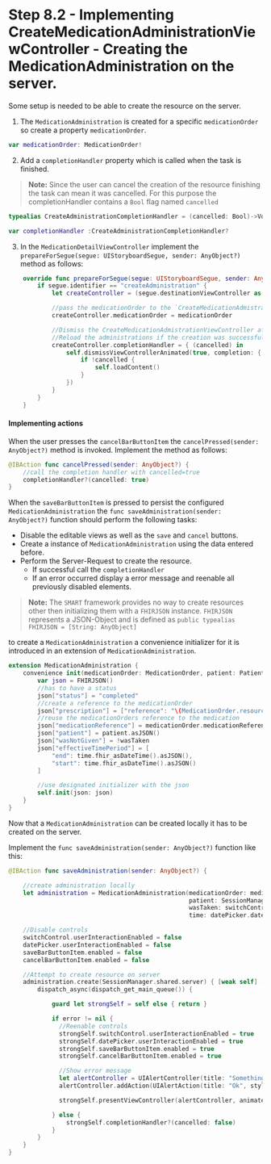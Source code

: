 # Step 8.2 - Implementing CreateMedicationAdministrationViewController - Creating the MedicationAdministration on the server.

Some setup is needed to be able to create the resource on the server.

1. The `MedicationAdministration` is created for a specific `medicationOrder` so create a property `medicationOrder`.
```swift
var medicationOrder: MedicationOrder!
```
2. Add a `completionHandler` property which is called when the task is finished.
>__Note:__ Since the user can cancel the creation of the resource finishing the task can mean it was cancelled.
> For this purpose the completionHandler contains a `Bool` flag named `cancelled`

```swift
typealias CreateAdministrationCompletionHandler = (cancelled: Bool)->Void

var completionHandler :CreateAdministrationCompletionHandler?

```

3. In the `MedicationDetailViewController` implement the `prepareForSegue(segue: UIStoryboardSegue, sender: AnyObject?)` method as follows:

```swift
    override func prepareForSegue(segue: UIStoryboardSegue, sender: AnyObject?) {
        if segue.identifier == "createAdministration" {
            let createController = (segue.destinationViewController as! UINavigationController).topViewController as! CreateMedicationAdmistrationViewController

            //pass the medicationOrder to the `CreateMedicationAdmistrationViewController`
            createController.medicationOrder = medicationOrder

            //Dismiss the CreateMedicationAdmistrationViewController after it is finished
            //Reload the administrations if the creation was successfull (not cancelled)
            createController.completionHandler = { (cancelled) in
                self.dismissViewControllerAnimated(true, completion: {
                    if !cancelled {
                        self.loadContent()
                    }
                })
            }
        }
    }
```


#### Implementing actions

When the user presses the `cancelBarButtonItem` the `cancelPressed(sender: AnyObject?)` method is invoked.
Implement the method as follows:
```swift
@IBAction func cancelPressed(sender: AnyObject?) {
    //call the completion handler with cancelled=true
    completionHandler?(cancelled: true)
}
```

When the `saveBarButtonItem` is pressed to persist the configured  `MedicationAdministration` the  `func saveAdministration(sender: AnyObject?)` function should perform the following tasks:
- Disable the editable views as well as the `save` and `cancel` buttons.
- Create a instance of `MedicationAdministration` using the data entered before.
- Perform the Server-Request to create the resource.
  - If successful call the `completionHandler`
  - If an error occurred display a error message and reenable all previously disabled elements.

>__Note:__ The `SMART` framework provides no way to create resources other then initializing them with a `FHIRJSON` instance.
>`FHIRJSON` represents a JSON-Object and is defined as `public typealias FHIRJSON = [String: AnyObject]`


to create a `MedicationAdministration` a convenience initializer for it is introduced in an extension of `MedicationAdministration`.

```swift
extension MedicationAdministration {
    convenience init(medicationOrder: MedicationOrder, patient: Patient, wasTaken: Bool, time: NSDate) {
        var json = FHIRJSON()
        //has to have a status
        json["status"] = "completed"
        //create a reference to the medicationOrder
        json["prescription"] = ["reference": "\(MedicationOrder.resourceName)/\(medicationOrder.id!)"]
        //reuse the medicationOrders reference to the medication
        json["medicationReference"] = medicationOrder.medicationReference?.asJSON()
        json["patient"] = patient.asJSON()
        json["wasNotGiven"] = !wasTaken
        json["effectiveTimePeriod"] = [
            "end": time.fhir_asDateTime().asJSON(),
            "start": time.fhir_asDateTime().asJSON()
        ]

        //use designated initializer with the json
        self.init(json: json)
    }
}
```

Now that a `MedicationAdministration` can be created locally it has to be created on the server.

Implement the `func saveAdministration(sender: AnyObject?)` function like this:

```swift
@IBAction func saveAdministration(sender: AnyObject?) {

    //create administration locally
    let administration = MedicationAdministration(medicationOrder: medicationOrder,
                                                  patient: SessionManager.shared.patient!,
                                                  wasTaken: switchControl.on,
                                                  time: datePicker.date)

    //Disable controls
    switchControl.userInteractionEnabled = false
    datePicker.userInteractionEnabled = false
    saveBarButtonItem.enabled = false
    cancelBarButtonItem.enabled = false

    //Attempt to create resource on server
    administration.create(SessionManager.shared.server) { [weak self] (error) in
        dispatch_async(dispatch_get_main_queue()) {

            guard let strongSelf = self else { return }

            if error != nil {
              //Reenable controls
              strongSelf.switchControl.userInteractionEnabled = true
              strongSelf.datePicker.userInteractionEnabled = true
              strongSelf.saveBarButtonItem.enabled = true
              strongSelf.cancelBarButtonItem.enabled = true

              //Show error message
              let alertController = UIAlertController(title: "Something went wrong", message: nil, preferredStyle: .Alert)
              alertController.addAction(UIAlertAction(title: "Ok", style: .Default, handler: nil))

              strongSelf.presentViewController(alertController, animated: true, completion: nil)

            } else {
                strongSelf.completionHandler?(cancelled: false)
            }
        }
    }
}
```
